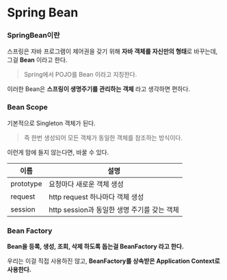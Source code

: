 # Spring Bean

### SpringBean이란

스프링은 자바 프로그램이 제어권을 갖기 위해 **자바 객체를 자신만의 형태**로 바꾸는데, 그걸 **Bean** 이라고 한다.

> Spring에서 POJO를 Bean 이라고 지칭한다.

이러한 Bean은 **스프링이 생명주기를 관리하는 객체** 라고 생각하면 편하다.



### Bean Scope

기본적으로 Singleton 객체가 된다.

> 즉 한번 생성되어 모든 객체가 동일한 객체를 참조하는 방식이다.

이런게 맘에 들지 않는다면, 바꿀 수 있다.

| 이름      | 설명                                        |
| --------- | ------------------------------------------- |
| prototype | 요청마다 새로운 객체 생성                   |
| request   | http request 하나마다 객체 생성             |
| session   | http session과 동일한 생명 주기를 갖는 객체 |



### Bean Factory

**Bean을 등록, 생성, 조회, 삭제 하도록 돕는걸 BeanFactory 라고 한다.**

우리는 이걸 직접 사용하진 않고, **BeanFactory를 상속받은 Application Context로 사용한다.**

